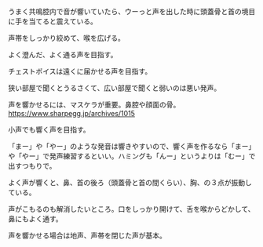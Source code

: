 うまく共鳴腔内で音が響いていたら、ウーっと声を出した時に頭蓋骨と首の境目に手を当てると震えている。

声帯をしっかり絞めて、喉を広げる。

よく澄んだ、よく通る声を目指す。

チェストボイスは遠くに届かせる声を目指す。

狭い部屋で聞くとうるさくて、広い部屋で聞くと弱いのは悪い発声。

声を響かせるには、マスケラが重要。鼻腔や顔面の骨。
https://www.sharpegg.jp/archives/1015

小声でも響く声を目指す。

「まー」や「やー」のような発音は響きやすいので、響く声を作るなら「まー」や「やー」で発声練習するといい。ハミングも「んー」というよりは「むー」で出すつもりで。

よく声が響くと、鼻、首の後ろ（頭蓋骨と首の間くらい）、胸、の３点が振動している。

声がこもるのも解消したいところ。口をしっかり開けて、舌を喉からどかして、鼻にもよく通す。

声を響かせる場合は地声、声帯を閉じた声が基本。

